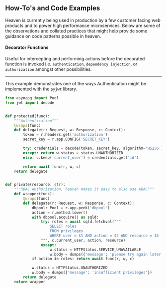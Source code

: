 ## How-To's and Code Examples

Heaven is currently being used in production by a few customer facing web products and to power
high performance microservices. Below are some of the observations and collated practices that might help provide
some guidance on code patterns possible in heaven.


#### Decorator Functions
Useful for intercepting and performing actions before the decorated function is invoked i.e. `authentication`, `dependency injection`,
or `authorization` amongst other possibilities.

---

This example demonstrates one of the ways Authentication might be implemented with the `pyjwt` library.
```py
from asyncpg import Pool
from jwt import decode


def protected(func):
	"""Authentication"""
	@wraps(func)
	def delegate(r: Request, w: Response, c: Context):
		token = r.headers.get('authorization')
		secret_key = r.app.CONFIG('SECRET_KEY')

		try: credentials = decode(token, secret_key, algorithm='HS256')
		except: return w.status = status.UNAUTHORIZED
		else: c.keep('current_user') = credentials.get('id')

		return await func(r, w, c)
	return delegate


def private(resource: str):
	"""RBAC Authorization, heaven makes it easy to also use ABAC"""
	def wrapper(func):
		@wraps(func)
		def delegate(r: Request, w: Response, c: Context):
			dbpool: Pool = r.app.peek('dbpool')
			action = r.method.lower()
			with dbpool.acquire() as sqld:
				try: roles = await sqld.fetchval("""
					SELECT roles
					FROM privileges
					WHERE user = $1 AND action = $2 AND resource = $3
				""", c.current_user, action, resource)
				except:
					w.status = HTTPStatus.SERVICE_UNAVAILABLE
					w.body = dumps({'message': 'please try again later'})
			if action in roles: return await func(r, w, c)

			w.status = HTTPStatus.UNAUTHORIZED
			w.body = dumps({'message': 'insufficient privileges'})
		return delegate
	return wrapper
```
